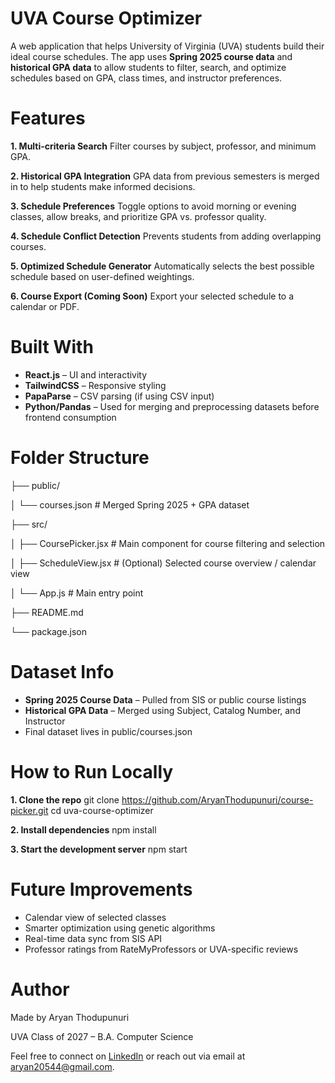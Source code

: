 # UVA Course Optimizer
A web application that helps University of Virginia (UVA) students build their ideal course schedules. The app uses **Spring 2025 course data** and **historical GPA data** to allow students to filter, search, and optimize schedules based on GPA, class times, and instructor preferences.

# Features
**1. Multi-criteria Search**
  Filter courses by subject, professor, and minimum GPA.

**2. Historical GPA Integration**
  GPA data from previous semesters is merged in to help students make informed decisions.

**3. Schedule Preferences**
  Toggle options to avoid morning or evening classes, allow breaks, and prioritize GPA vs. professor quality.

**4. Schedule Conflict Detection**
  Prevents students from adding overlapping courses.

**5. Optimized Schedule Generator**
  Automatically selects the best possible schedule based on user-defined weightings.

**6. Course Export (Coming Soon)**
  Export your selected schedule to a calendar or PDF.

# Built With
- **React.js** – UI and interactivity
- **TailwindCSS** – Responsive styling
- **PapaParse** – CSV parsing (if using CSV input)
- **Python/Pandas** – Used for merging and preprocessing datasets before frontend consumption

# Folder Structure

├── public/

│   └── courses.json              # Merged Spring 2025 + GPA dataset

├── src/

│   ├── CoursePicker.jsx         # Main component for course filtering and selection

│   ├── ScheduleView.jsx         # (Optional) Selected course overview / calendar view

│   └── App.js                   # Main entry point

├── README.md

└── package.json

# Dataset Info
- **Spring 2025 Course Data** – Pulled from SIS or public course listings
- **Historical GPA Data** – Merged using Subject, Catalog Number, and Instructor
- Final dataset lives in public/courses.json

# How to Run Locally
**1. Clone the repo**
git clone https://github.com/AryanThodupunuri/course-picker.git
cd uva-course-optimizer

**2. Install dependencies**
npm install

**3. Start the development server**
npm start

# Future Improvements
- Calendar view of selected classes
- Smarter optimization using genetic algorithms
- Real-time data sync from SIS API
- Professor ratings from RateMyProfessors or UVA-specific reviews

# Author
Made by Aryan Thodupunuri

UVA Class of 2027 – B.A. Computer Science

Feel free to connect on [LinkedIn](https://www.linkedin.com/in/aryan-thodupunuri/) or reach out via email at [aryan20544@gmail.com](mailto:aryan20544@gmail.com).
